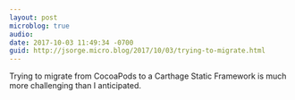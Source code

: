 ```yaml
---
layout: post
microblog: true
audio: 
date: 2017-10-03 11:49:34 -0700
guid: http://jsorge.micro.blog/2017/10/03/trying-to-migrate.html
---
```

Trying to migrate from CocoaPods to a Carthage Static Framework is much more challenging than I anticipated.
